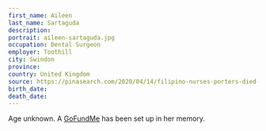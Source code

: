 ```yaml
---
first_name: Aileen
last_name: Sartaguda
description: 
portrait: aileen-sartaguda.jpg
occupation: Dental Surgeon
employer: Toothill
city: Swindon
province: 
country: United Kingdom
source: https://pinasearch.com/2020/04/14/filipino-nurses-porters-died-in-uk-due-to-covid-19-faces-revealed/
birth_date: 
death_date: 
---
```


Age unknown. A [GoFundMe](https://www.gofundme.com/f/in-memory-of-dr-aileen-sartaguda) has been set up in her memory.